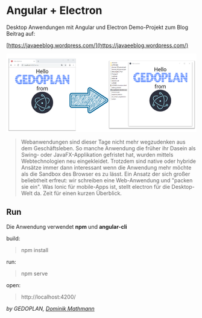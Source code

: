 # Angular +  Electron

Desktop Anwendungen mit Angular und Electron
Demo-Projekt zum Blog Beitrag auf:

[https://javaeeblog.wordpress.com/](https://javaeeblog.wordpress.com/)

![Demo](/src/assets/page.png)

> Webanwendungen sind dieser Tage nicht mehr wegzudenken aus dem Geschäftsleben. So manche Anwendung die früher ihr Dasein als Swing- oder JavaFX-Applikation gefristet hat, wurden mittels Webtechnologien neu eingekleidet. Trotzdem sind native oder hybride Ansätze immer dann interessant wenn die Anwendung mehr möchte als die Sandbox des Browser es zu lässt. Ein Ansatz der sich großer beliebtheit erfreut: wir schreiben eine Web-Anwendung und "packen sie ein". Was Ionic für mobile-Apps ist, stellt electron für die Desktop-Welt da. Zeit für einen kurzen Überblick.

## Run

Die Anwendung verwendet **npm** und **angular-cli**

build:

> npm install

run:

> npm serve

open:

> http://localhost:4200/

_by GEDOPLAN, [Dominik Mathmann](https://github.com/dominikmathmann)_
